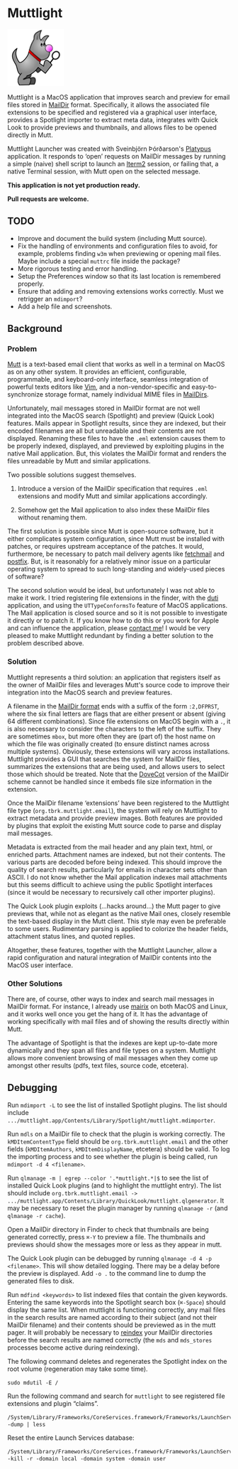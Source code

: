 Muttlight
=========

![Muttlight Logo](src/Assets.xcassets/AppIcon.appiconset/icon_128x128.png)

Muttlight is a MacOS application that improves search and preview for email 
files stored in [MailDir](http://cr.yp.to/proto/maildir.html) format.
Specifically, it allows the associated file extensions to be specified and 
registered via a graphical user interface, provides a Spotlight importer to 
extract meta data, integrates with Quick Look to provide previews and 
thumbnails, and allows files to be opened directly in Mutt.

Muttlight Launcher was created with Sveinbjörn Þórðarson's
[Platypus](http://sveinbjorn.org/platypus) application. It responds to 
‘open’ requests on MailDir messages by running a simple (naive) shell script 
to launch an [Iterm2](https://www.iterm2.com) session, or failing that, a 
native Terminal session, with Mutt open on the selected message.

**This application is not yet production ready.**

**Pull requests are welcome.**

## TODO

* Improve and document the build system (including Mutt source).
* Fix the handling of environments and configuration files to avoid, for 
  example, problems finding `w3m` when previewing or opening mail files.
  Maybe include a special `muttrc` file inside the package?
* More rigorous testing and error handling.
* Setup the Preferences window so that its last location is remembered 
  properly.
* Ensure that adding and removing extensions works correctly.
  Must we retrigger an `mdimport`?
* Add a help file and screenshots.

Background
----------

### Problem

[Mutt](http://www.mutt.org) is a text-based email client that works as well 
in a terminal on MacOS as on any other system. It provides an efficient, 
configurable, programmable, and keyboard-only interface, seamless 
integration of powerful texts editors like [Vim](http://www.vim.org), and a 
non-vendor-specific and easy-to-synchronize storage format, namely 
individual MIME files in [MailDirs](https://en.wikipedia.org/wiki/Maildir).

Unfortunately, mail messages stored in MailDir format are not well 
integrated into the MacOS search (Spotlight) and preview (Quick Look) 
features. Mails appear in Spotlight results, since they are indexed, but 
their encoded filenames are all but unreadable and their contents are not 
displayed. Renaming these files to have the `.eml` extension causes them to 
be properly indexed, displayed, and previewed by exploiting plugins in the 
native Mail application. But, this violates the MailDir format and renders 
the files unreadable by Mutt and similar applications.

Two possible solutions suggest themselves.

1. Introduce a version of the MailDir specification that requires `.eml` 
   extensions and modify Mutt and similar applications accordingly.

2. Somehow get the Mail application to also index these MailDir files 
   without renaming them.

The first solution is possible since Mutt is open-source software, but it 
either complicates system configuration, since Mutt must be installed with 
patches, or requires upstream acceptance of the patches. It would, 
furthermore, be necessary to patch mail delivery agents like 
[fetchmail](http://www.fetchmail.info) and 
[postfix](http://www.postfix.org). But, is it reasonably for a relatively 
minor issue on a particular operating system to spread to such long-standing 
and widely-used pieces of software?

The second solution would be ideal, but unfortunately I was not able to make 
it work. I tried registering file extensions in the finder, with the 
[duti](http://duti.org) application, and using the `UTTypeConformsTo` 
feature of MacOS applications. The Mail application is closed source and so 
it is not possible to investigate it directly or to patch it. If you know 
how to do this or you work for Apple and can influence the application, 
please [contact me](mailto://tim@tbrk.org)! I would be very pleased to make 
Muttlight redundant by finding a better solution to the problem described 
above.

### Solution

Muttlight represents a third solution: an application that registers itself 
as the owner of MailDir files and leverages Mutt's source code to improve 
their integration into the MacOS search and preview features.

A filename in the [MailDir format](https://cr.yp.to/proto/maildir.html) ends
with a suffix of the form `:2,DFPRST`, where the six final letters are flags 
that are either present or absent (giving 64 different combinations). Since 
file extensions on MacOS begin with a `.`, it is also necessary to consider 
the characters to the left of the suffix. They are sometimes `mbox`, but 
more often they are (part of) the host name on which the file was originally 
created (to ensure distinct names across multiple systems). Obviously, these 
extensions will vary across installations. Muttlight provides a GUI that 
searches the system for MailDir files, summarizes the extensions that are 
being used, and allows users to select those which should be treated. Note 
that the [DoveCot](https://wiki2.dovecot.org/MailboxFormat/Maildir) version 
of the MailDir scheme cannot be handled since it embeds file size 
information in the extension.

Once the MailDir filename ‘extensions’ have been registered to the Muttlight 
file type (`org.tbrk.muttlight.email`), the system will rely on Muttlight to 
extract metadata and provide preview images. Both features are provided by 
plugins that exploit the existing Mutt source code to parse and display mail 
messages.

Metadata is extracted from the mail header and any plain text, html, or 
enriched parts. Attachment names are indexed, but not their contents.
The various parts are decoded before being indexed. This should improve the 
quality of search results, particularly for emails in character sets other 
than ASCII. I do not know whether the Mail application indexes mail 
attachments but this seems difficult to achieve using the public Spotlight 
interfaces (since it would be necessary to recursively call other importer 
plugins).

The Quick Look plugin exploits (...hacks around...) the Mutt pager to give 
previews that, while not as elegant as the native Mail ones, closely 
resemble the text-based display in the Mutt client. This style may even be 
preferable to some users. Rudimentary parsing is applied to colorize the 
header fields, attachment status lines, and quoted replies.

Altogether, these features, together with the Muttlight Launcher, allow a 
rapid configuration and natural integration of MailDir contents into the 
MacOS user interface.

### Other Solutions

There are, of course, other ways to index and search mail messages in 
MailDir format. For instance, I already use 
[mairix](http://www.rpcurnow.force9.co.uk/mairix/) on both MacOS and Linux, 
and it works well once you get the hang of it. It has the advantage of 
working specifically with mail files and of showing the results directly 
within Mutt.

The advantage of Spotlight is that the indexes are kept up-to-date more 
dynamically and they span all files and file types on a system. Muttlight 
allows more convenient browsing of mail messages when they come up amongst 
other results (pdfs, text files, source code, etcetera).

Debugging
---------

Run `mdimport -L` to see the list of installed Spotlight plugins.
The list should include 
`.../muttlight.app/Contents/Library/Spotlight/muttlight.mdimporter`.

Run `mdls` on a MailDir file to check that the plugin is working correctly.
The `kMDItemContentType` field should be `org.tbrk.muttlight.email` and the 
other fields (`kMDItemAuthors`, `kMDItemDisplayName`, etcetera) should be 
valid. To log the importing process and to see whether the plugin is being 
called, run `mdimport -d 4 <filename>`.

Run `qlmanage -m | egrep --color '.*muttlight.*|$` to see the list of 
installed Quick Look plugins (and to highlight the muttlight entry).
The list should include
`org.tbrk.muttlight.email -> .../muttlight.app/Contents/Library/QuickLook/muttlight.qlgenerator`.
It may be necessary to reset the plugin manager by running `qlmanage -r` 
(and `qlmanage -r cache`).

Open a MailDir directory in Finder to check that thumbnails are being 
generated correctly, press `⌘-Y` to preview a file. The thumbnails and 
previews should show the messages more or less as they appear in mutt.

The Quick Look plugin can be debugged by running
`qlmanage -d 4 -p <filename>`. This will show detailed logging. There may be 
a delay before the preview is displayed. Add `-o .` to the command line to 
dump the generated files to disk.

Run `mdfind <keywords>` to list indexed files that contain the given 
keywords. Entering the same keywords into the Spotlight search box 
(`⌘-Space`) should display the same list. When muttlight is functioning 
correctly, any mail files in the search results are named according to their 
subject (and not their MailDir filename) and their contents should be 
previewed as in the mutt pager. It will probably be necessary to 
[reindex](https://support.apple.com/en-us/HT201716) your MailDir directories 
before the search results are named correctly (the `mds` and `mds_stores` 
processes become active during reindexing).

The following command deletes and regenerates the Spotlight index on the 
root volume (regeneration may take some time).

```
sudo mdutil -E /
```

Run the following command and search for `muttlight` to see registered file 
extensions and plugin “claims”.

```
/System/Library/Frameworks/CoreServices.framework/Frameworks/LaunchServices.framework/Versions/A/Support/lsregister -dump | less
```

Reset the entire Launch Services database:

```
/System/Library/Frameworks/CoreServices.framework/Frameworks/LaunchServices.framework/Support/lsregister -kill -r -domain local -domain system -domain user
```

